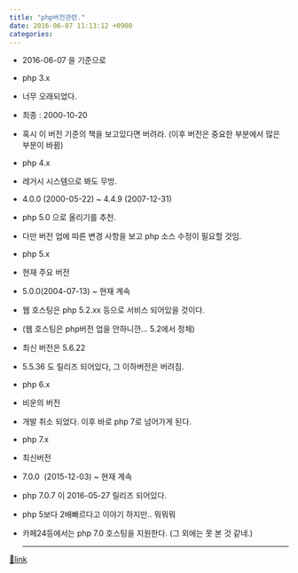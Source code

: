 ```yaml
---
title: "php버전관련."
date: 2016-06-07 11:13:12 +0900
categories: 
---
```

  

- 2016-06-07 을 기준으로
- php 3.x
- 너무 오래되었다.
- 최종 : 2000-10-20

- 혹시 이 버전 기준의 책을 보고있다면 버려라. (이후 버전은 중요한 부분에서 많은 부분이 바뀜)

- php 4.x
- 레거시 시스템으로 봐도 무방.
- 4.0.0 (2000-05-22) ~ 4.4.9 (2007-12-31)

- php 5.0 으로 올리기를 추천.
- 다만 버전 업에 따른 변경 사항을 보고 php 소스 수정이 필요할 것임.


- php 5.x 
- 현재 주요 버전
- 5.0.0(2004-07-13) ~ 현재 계속

- 웹 호스팅은 php 5.2.xx 등으로 서비스 되어있을 것이다. 
- (웹 호스팅은 php버전 업을 안하니깐... 5.2에서 정체)

- 최신 버전은 5.6.22
- 5.5.36 도 릴리즈 되어있다, 그 이하버전은 버려짐.


- php 6.x
- 비운의 버전
- 개발 취소 되었다. 이후 바로 php 7로 넘어가게 된다.

- php 7.x
- 최신버전
- 7.0.0  (2015-12-03) ~ 현재 계속

- php 7.0.7 이 2016-05-27 릴리즈 되어있다.
- php 5보다 2배빠르다고 이야기 하지만.. 뭐뭐뭐
- 카페24등에서는 php 7.0 호스팅을 지원한다. (그 외에는 못 본 것 같네.)




  ***
[🔗link](http://www.mins01.com/mh/tech/read/995)
